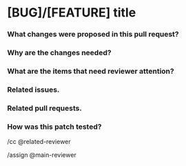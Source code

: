 # [BUG]/[FEATURE] title

### What changes were proposed in this pull request?


### Why are the changes needed?

<!--
Please clarify why the changes are needed. For instance,
  1. If you propose a new API, clarify the use case for a new API.
  2. If you fix a bug, you can clarify why it is a bug.
-->

### What are the items that need reviewer attention?


### Related issues.


### Related pull requests.


### How was this patch tested?


/cc @related-reviewer

/assign @main-reviewer
